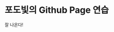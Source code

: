 <!DOCTYPE html>
<html>
<head>
<meta charset="utf-8">
<title>포도빛</title>
</head>
<body>
<h1>포도빛의 Github Page 연습</h1>
<p>잘 나온다!</p>
</body>
</html>
